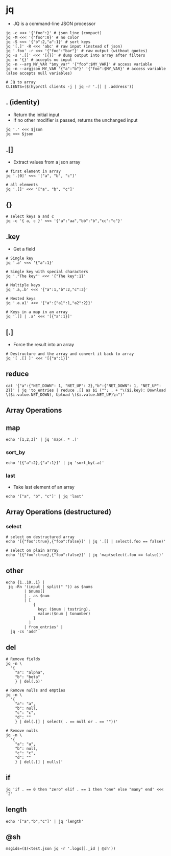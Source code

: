 # jq

- JQ is a command-line JSON processor

```shell
jq -c <<< '{"foo":}' # json line (compact)
jq -M <<< '{"foo":0}' # no color
jq -S <<< '{"b":2,"a":1}' # sort keys
jq '[.]' -R <<< 'abc' # raw input (instead of json)
jq '.foo' -r <<< '{"foo":"bar"}' # raw output (without quotes)
jq -s '.[]' <<< '[{}]' # dump output into array after filters
jq -n '{}' # accepts no input
jq -n --arg MY_VAR "$my_var" '{"foo":$MY_VAR}' # access variable
jq -n --argjson MY_VAR '{"a":"b"}' '{"foo":$MY_VAR}' # access variable (also accepts null variables)
```

```shell
# JQ to array
CLIENTS=($(hyprctl clients -j | jq -r '.[] | .address'))
```

## . (identity)

- Return the initial input
- If no other modifier is passed, returns the unchanged input

```shell
jq '.' <<< $json
jq <<< $json
```

## .[]

- Extract values from a json array

```shell
# first element in array
jq '.[0]' <<< '["a", "b", "c"]'

# all elements
jq '.[]' <<< '["a", "b", "c"]'
```

## {}

```shell
# select keys a and c
jq -c '{ a, c }' <<< '{"a":"aa","bb":"b","cc":"c"}'
```

## .key

- Get a field

```shell
# Single key
jq '.a' <<< '{"a":1}'

# Single key with special characters
jq '."The key"' <<< '{"The key":1}'

# Multiple keys
jq '.a,.b' <<< '{"a":1,"b":2,"c":3}'

# Nested keys
jq '.a.a1' <<< '{"a":{"a1":1,"a2":2}}'

# Keys in a map in an array
jq '.[] | .a' <<< '[{"a":1}]'
```

## [.]

- Force the result into an array

```shell
# Destructure and the array and convert it back to array
jq '[ .[] ]' <<< '[{"a":1}]'
```

## reduce

```shell
cat '{"a":{"NET_DOWN": 1, "NET_UP": 2},"b":{"NET_DOWN": 1, "NET_UP": 2}}' | jq 'to_entries | reduce .[] as $i (""; . + "\($i.key): Download \($i.value.NET_DOWN), Upload \($i.value.NET_UP)\n")'
```

## Array Operations

## map

```shell
echo '[1,2,3]' | jq 'map(. * .)'
```

### sort_by

```shell
echo '[{"a":2},{"a":1}]' | jq 'sort_by(.a)'
```

### last

- Take last element of an array

```shell
echo '["a", "b", "c"]' | jq 'last'
```

## Array Operations (destructured)

### select

```shell
# select on destructured array
echo '[{"foo":true},{"foo":false}]' | jq '.[] | select(.foo == false)'

# select on plain array
echo '[{"foo":true},{"foo":false}]' | jq 'map(select(.foo == false))'
```

## other

```shell
echo {1..10..1} |
 jq -Rn '(input | split(" ")) as $nums
        | $nums[]
        | . as $num
        | [
            {
              key: ($num | tostring),
              value:($num | tonumber)
            }
          ]
        | from_entries' |
  jq -cs 'add'
```

## del

```shell
# Remove fields
jq -n \
  '{
    "a": "alpha",
    "b": "beta"
    } | del(.b)'
```

```shell
# Remove nulls and empties
jq -n \
  '{
    "a": "a",
    "b": null,
    "c": "c",
    "d": ""
    } | del(.[] | select( . == null or . == ""))'
```

```shell
# Remove nulls
jq -n \
  '{
    "a": "a",
    "b": null,
    "c": "c",
    "d": ""
    } | del(.[] | nulls)'
```

## if

```shell
jq 'if . == 0 then "zero" elif . == 1 then "one" else "many" end' <<< '2'
```

## length

```shell
echo '["a","b","c"]' | jq 'length'
```

## @sh

```shell
msgids=($(<test.json jq -r '.logs[]._id | @sh'))
```
